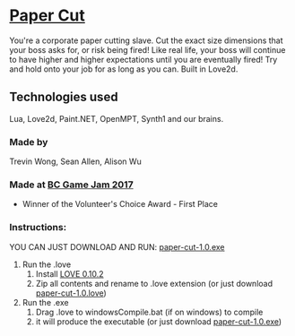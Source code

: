 # [Paper Cut](http://www.hackathon.io/77095#)

You're a corporate paper cutting slave. Cut the exact size dimensions that your boss asks for, or risk being fired! Like real life, your boss will continue to have higher and higher expectations until you are eventually fired! Try and hold onto your job for as long as you can. Built in Love2d.

## Technologies used
Lua, Love2d, Paint.NET, OpenMPT, Synth1 and our brains.

### Made by
Trevin Wong, Sean Allen, Alison Wu

### Made at [BC Game Jam 2017](http://bcgamejam.com/)
- Winner of the Volunteer's Choice Award - First Place

### Instructions:
YOU CAN JUST DOWNLOAD AND RUN: [paper-cut-1.0.exe](https://github.com/alisonrwu/bc-game-jam/blob/master/paper-cut-1.0.exe)
1. Run the .love
   1. Install [LOVE 0.10.2](https://love2d.org/)
   2. Zip all contents and rename to .love extension (or just download [paper-cut-1.0.love](https://github.com/alisonrwu/bc-game-jam/blob/master/paper-cut-1.0.love))
2. Run the .exe
   1. Drag .love to windowsCompile.bat (if on windows) to compile
   2. it will produce the executable (or just download [paper-cut-1.0.exe](https://github.com/alisonrwu/bc-game-jam/blob/master/paper-cut-1.0.exe))
